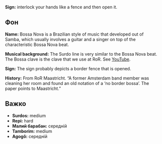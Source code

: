 **Sign:** interlock your hands like a fence and then open it.

## Фон

**Name:** Bossa Nova is a Brazilian style of music that developed out of Samba,
which usually involves a guitar and a singer on top of the characteristic Bossa
Nova beat.

**Musical background:** The Surdo line is very similar to the Bossa Nova beat.
The Bossa clave is the clave that we use at RoR. See
[YouTube](https://www.youtube.com/watch?v=mZ_mEmaJu98).

**Sign:** The sign probably depicts a border fence that is opened.

**History:** From RoR Maastricht. “A former Amsterdam band member was cleaning
her room and found an old notation of a ‘no border bossa’. The paper points to
Maastricht.”

## Важко

* **Surdos:** medium
* **Repi:** hard
* **Малий барабан:** середній
* **Tamborim:** medium
* **Agogô:** середній
